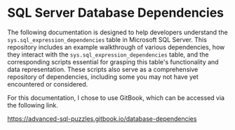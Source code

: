 # SQL Server Database Dependencies

The following documentation is designed to help developers understand the `sys.sql_expression_dependencies` table in Microsoft SQL Server. This repository includes an example walkthrough of various dependencies, how they interact with the `sys.sql_expression_dependencies` table, and the corresponding scripts essential for grasping this table's functionality and data representation. These scripts also serve as a comprehensive repository of dependencies, including some you may not have yet encountered or considered.

For this documentation, I chose to use GitBook, which can be accessed via the following link.

https://advanced-sql-puzzles.gitbook.io/database-dependencies

